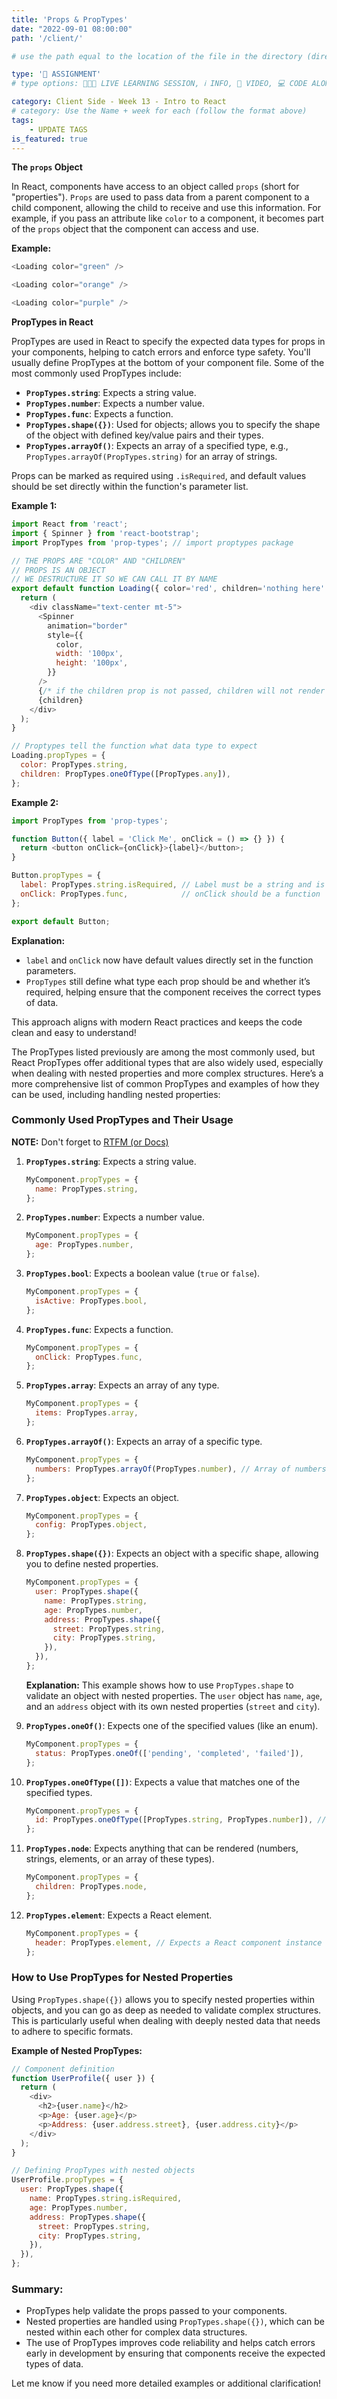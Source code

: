 ```yaml
---
title: 'Props & PropTypes'
date: "2022-09-01 08:00:00"
path: '/client/'

# use the path equal to the location of the file in the directory (directory structure)

type: '📝 ASSIGNMENT'
# type options: 👩🏽‍🏫 LIVE LEARNING SESSION, ℹ️ INFO, 🎥 VIDEO, 💻 CODE ALONG, 🥼 LAB, ↩️ REVIEW/NOTES, 👥 GROUP LEARNING, 👷🏼‍♂️ GROUP PROJECT, 🧠 ASSESSMENT, 📝 ASSIGNMENT

category: Client Side - Week 13 - Intro to React
# category: Use the Name + week for each (follow the format above)
tags: 
    - UPDATE TAGS
is_featured: true
---
```

**The `props` Object**

In React, components have access to an object called `props` (short for "properties"). `Props` are used to pass data from a parent component to a child component, allowing the child to receive and use this information. For example, if you pass an attribute like `color` to a component, it becomes part of the `props` object that the component can access and use.

**Example:**

```js
<Loading color="green" />

<Loading color="orange" />

<Loading color="purple" />
```

**PropTypes in React**

PropTypes are used in React to specify the expected data types for props in your components, helping to catch errors and enforce type safety. You'll usually define PropTypes at the bottom of your component file. Some of the most commonly used PropTypes include:

- **`PropTypes.string`**: Expects a string value.
- **`PropTypes.number`**: Expects a number value.
- **`PropTypes.func`**: Expects a function.
- **`PropTypes.shape({})`**: Used for objects; allows you to specify the shape of the object with defined key/value pairs and their types.
- **`PropTypes.arrayOf()`**: Expects an array of a specified type, e.g., `PropTypes.arrayOf(PropTypes.string)` for an array of strings.

Props can be marked as required using `.isRequired`, and default values should be set directly within the function's parameter list.

**Example 1:**
```js
import React from 'react';
import { Spinner } from 'react-bootstrap';
import PropTypes from 'prop-types'; // import proptypes package

// THE PROPS ARE "COLOR" AND "CHILDREN"
// PROPS IS AN OBJECT
// WE DESTRUCTURE IT SO WE CAN CALL IT BY NAME
export default function Loading({ color='red', children='nothing here' }) {
  return (
    <div className="text-center mt-5">
      <Spinner
        animation="border"
        style={{
          color,
          width: '100px',
          height: '100px',
        }}
      />
      {/* if the children prop is not passed, children will not render */}
      {children}
    </div>
  );
}

// Proptypes tell the function what data type to expect
Loading.propTypes = {
  color: PropTypes.string,
  children: PropTypes.oneOfType([PropTypes.any]),
};

```

**Example 2:**

```javascript
import PropTypes from 'prop-types';

function Button({ label = 'Click Me', onClick = () => {} }) {
  return <button onClick={onClick}>{label}</button>;
}

Button.propTypes = {
  label: PropTypes.string.isRequired, // Label must be a string and is required
  onClick: PropTypes.func,            // onClick should be a function
};

export default Button;
```

**Explanation:**
- `label` and `onClick` now have default values directly set in the function parameters.
- `PropTypes` still define what type each prop should be and whether it’s required, helping ensure that the component receives the correct types of data.

This approach aligns with modern React practices and keeps the code clean and easy to understand!

The PropTypes listed previously are among the most commonly used, but React PropTypes offer additional types that are also widely used, especially when dealing with nested properties and more complex structures. Here’s a more comprehensive list of common PropTypes and examples of how they can be used, including handling nested properties:

### **Commonly Used PropTypes and Their Usage**

**NOTE:** Don't forget to [RTFM (or Docs)](https://github.com/facebook/prop-types?tab=readme-ov-file#usage)

1. **`PropTypes.string`**: Expects a string value.
   
   ```javascript
   MyComponent.propTypes = {
     name: PropTypes.string,
   };
   ```

2. **`PropTypes.number`**: Expects a number value.

   ```javascript
   MyComponent.propTypes = {
     age: PropTypes.number,
   };
   ```

3. **`PropTypes.bool`**: Expects a boolean value (`true` or `false`).

   ```javascript
   MyComponent.propTypes = {
     isActive: PropTypes.bool,
   };
   ```

4. **`PropTypes.func`**: Expects a function.

   ```javascript
   MyComponent.propTypes = {
     onClick: PropTypes.func,
   };
   ```

5. **`PropTypes.array`**: Expects an array of any type.

   ```javascript
   MyComponent.propTypes = {
     items: PropTypes.array,
   };
   ```

6. **`PropTypes.arrayOf()`**: Expects an array of a specific type.

   ```javascript
   MyComponent.propTypes = {
     numbers: PropTypes.arrayOf(PropTypes.number), // Array of numbers
   };
   ```

7. **`PropTypes.object`**: Expects an object.

   ```javascript
   MyComponent.propTypes = {
     config: PropTypes.object,
   };
   ```

8. **`PropTypes.shape({})`**: Expects an object with a specific shape, allowing you to define nested properties.

   ```javascript
   MyComponent.propTypes = {
     user: PropTypes.shape({
       name: PropTypes.string,
       age: PropTypes.number,
       address: PropTypes.shape({
         street: PropTypes.string,
         city: PropTypes.string,
       }),
     }),
   };
   ```

   **Explanation:** This example shows how to use `PropTypes.shape` to validate an object with nested properties. The `user` object has `name`, `age`, and an `address` object with its own nested properties (`street` and `city`).

9. **`PropTypes.oneOf()`**: Expects one of the specified values (like an enum).

   ```javascript
   MyComponent.propTypes = {
     status: PropTypes.oneOf(['pending', 'completed', 'failed']),
   };
   ```

10. **`PropTypes.oneOfType([])`**: Expects a value that matches one of the specified types.

    ```javascript
    MyComponent.propTypes = {
      id: PropTypes.oneOfType([PropTypes.string, PropTypes.number]), // Can be a string or number
    };
    ```

11. **`PropTypes.node`**: Expects anything that can be rendered (numbers, strings, elements, or an array of these types).

    ```javascript
    MyComponent.propTypes = {
      children: PropTypes.node,
    };
    ```

12. **`PropTypes.element`**: Expects a React element.

    ```javascript
    MyComponent.propTypes = {
      header: PropTypes.element, // Expects a React component instance
    };
    ```

### **How to Use PropTypes for Nested Properties**

Using `PropTypes.shape({})` allows you to specify nested properties within objects, and you can go as deep as needed to validate complex structures. This is particularly useful when dealing with deeply nested data that needs to adhere to specific formats.

**Example of Nested PropTypes:**

```javascript
// Component definition
function UserProfile({ user }) {
  return (
    <div>
      <h2>{user.name}</h2>
      <p>Age: {user.age}</p>
      <p>Address: {user.address.street}, {user.address.city}</p>
    </div>
  );
}

// Defining PropTypes with nested objects
UserProfile.propTypes = {
  user: PropTypes.shape({
    name: PropTypes.string.isRequired,
    age: PropTypes.number,
    address: PropTypes.shape({
      street: PropTypes.string,
      city: PropTypes.string,
    }),
  }),
};
```

### **Summary:**
- PropTypes help validate the props passed to your components.
- Nested properties are handled using `PropTypes.shape({})`, which can be nested within each other for complex data structures.
- The use of PropTypes improves code reliability and helps catch errors early in development by ensuring that components receive the expected types of data.

Let me know if you need more detailed examples or additional clarification!
